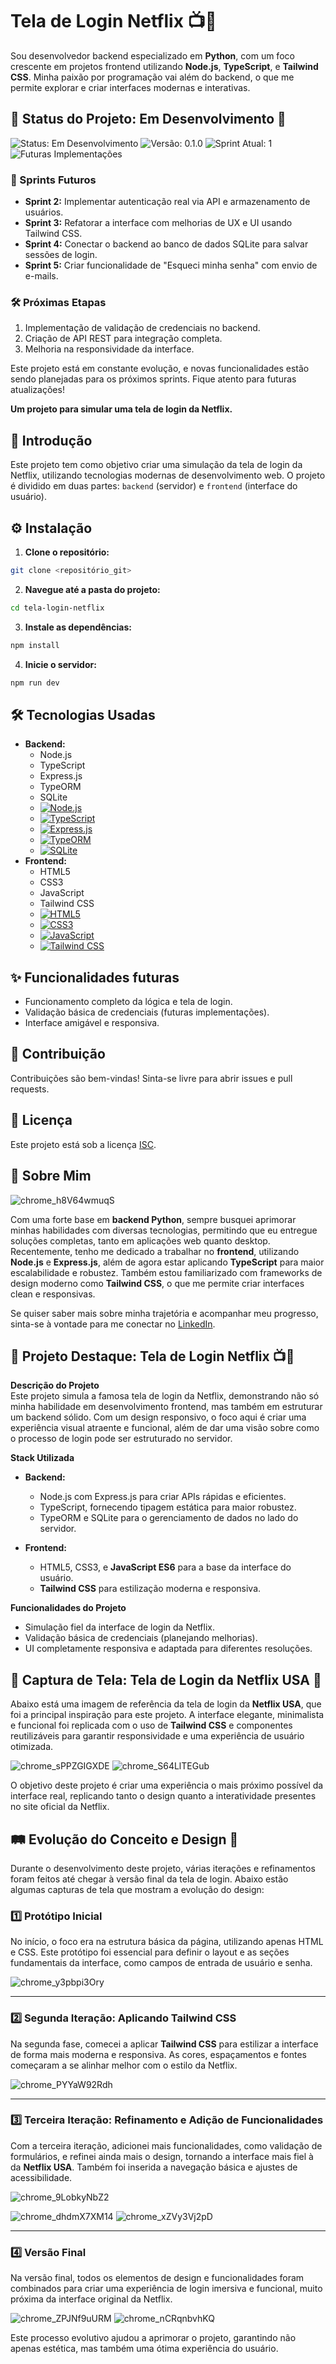 # Tela de Login Netflix 📺🔑

Sou desenvolvedor backend especializado em **Python**, com um foco crescente em projetos frontend utilizando **Node.js**, **TypeScript**, e **Tailwind CSS**. Minha paixão por programação vai além do backend, o que me permite explorar e criar interfaces modernas e interativas.


## 🚧 Status do Projeto: Em Desenvolvimento 🚧

![Status: Em Desenvolvimento](https://img.shields.io/badge/status-em%20desenvolvimento-yellow)
![Versão: 0.1.0](https://img.shields.io/badge/vers%C3%A3o-0.1.0-blue)
![Sprint Atual: 1](https://img.shields.io/badge/sprint-1-blueviolet)
![Futuras Implementações](https://img.shields.io/badge/futuras%20implementa%C3%A7%C3%B5es-ahead-brightgreen)

### 🔄 Sprints Futuros

- **Sprint 2:** Implementar autenticação real via API e armazenamento de usuários.
- **Sprint 3:** Refatorar a interface com melhorias de UX e UI usando Tailwind CSS.
- **Sprint 4:** Conectar o backend ao banco de dados SQLite para salvar sessões de login.
- **Sprint 5:** Criar funcionalidade de "Esqueci minha senha" com envio de e-mails.

### 🛠 Próximas Etapas

1. Implementação de validação de credenciais no backend.
2. Criação de API REST para integração completa.
3. Melhoria na responsividade da interface.

Este projeto está em constante evolução, e novas funcionalidades estão sendo planejadas para os próximos sprints. Fique atento para futuras atualizações!


**Um projeto para simular uma tela de login da Netflix.**

## 🚀 Introdução

Este projeto tem como objetivo criar uma simulação da tela de login da Netflix, utilizando tecnologias modernas de desenvolvimento web.  O projeto é dividido em duas partes:  `backend` (servidor) e `frontend` (interface do usuário).

## ⚙️ Instalação

1. **Clone o repositório:**

```bash
git clone <repositório_git>
```

2. **Navegue até a pasta do projeto:**

```bash
cd tela-login-netflix
```

3. **Instale as dependências:**

```bash
npm install
```

4. **Inicie o servidor:**

```bash
npm run dev
```

## 🛠️ Tecnologias Usadas

* **Backend:**
    * Node.js 
    * TypeScript 
    * Express.js
    * TypeORM
    * SQLite
    * [![Node.js](https://img.shields.io/badge/node.js-%3E%2016-brightgreen.svg)](https://nodejs.org/en/)
    * [![TypeScript](https://img.shields.io/badge/typescript-%3E%204.9-blue.svg)](https://www.typescriptlang.org/)
    * [![Express.js](https://img.shields.io/badge/express.js-%3E%204.17-orange.svg)](https://expressjs.com/)
    * [![TypeORM](https://img.shields.io/badge/typeorm-%3E%200.3.10-purple.svg)](https://typeorm.io/)
    * [![SQLite](https://img.shields.io/badge/sqlite-%3E%203.36-green.svg)](https://www.sqlite.org/)
* **Frontend:**
    * HTML5
    * CSS3
    * JavaScript
    * Tailwind CSS
    * [![HTML5](https://img.shields.io/badge/html5-%3E%205.1-red.svg)](https://html.spec.whatwg.org/)
    * [![CSS3](https://img.shields.io/badge/css3-%3E%203-blue.svg)](https://www.w3.org/Style/CSS/)
    * [![JavaScript](https://img.shields.io/badge/javascript-%3E%20ES6-yellow.svg)](https://developer.mozilla.org/pt-BR/docs/Web/JavaScript)
    * [![Tailwind CSS](https://img.shields.io/badge/tailwindcss-%3E%203.0-lightblue.svg)](https://tailwindcss.com/)


## ✨ Funcionalidades futuras

* Funcionamento completo da lógica e tela de login.
* Validação básica de credenciais (futuras implementações).
* Interface amigável e responsiva.


## 🤝 Contribuição

Contribuições são bem-vindas!  Sinta-se livre para abrir issues e pull requests.


## 📄 Licença

Este projeto está sob a licença [ISC](https://opensource.org/licenses/ISC).

## 💼 Sobre Mim

![chrome_h8V64wmuqS](https://github.com/user-attachments/assets/52f4430c-aa9d-46a8-ba1b-709d430a01a7)

Com uma forte base em **backend Python**, sempre busquei aprimorar minhas habilidades com diversas tecnologias, permitindo que eu entregue soluções completas, tanto em aplicações web quanto desktop. Recentemente, tenho me dedicado a trabalhar no **frontend**, utilizando **Node.js** e **Express.js**, além de agora estar aplicando **TypeScript** para maior escalabilidade e robustez. Também estou familiarizado com frameworks de design moderno como **Tailwind CSS**, o que me permite criar interfaces clean e responsivas.

Se quiser saber mais sobre minha trajetória e acompanhar meu progresso, sinta-se à vontade para me conectar no [LinkedIn](https://www.linkedin.com/in/itilmgf/).

## 📝 Projeto Destaque: Tela de Login Netflix 📺🔑

**Descrição do Projeto**  
Este projeto simula a famosa tela de login da Netflix, demonstrando não só minha habilidade em desenvolvimento frontend, mas também em estruturar um backend sólido. Com um design responsivo, o foco aqui é criar uma experiência visual atraente e funcional, além de dar uma visão sobre como o processo de login pode ser estruturado no servidor.

**Stack Utilizada**
- **Backend:**
  - Node.js com Express.js para criar APIs rápidas e eficientes.
  - TypeScript, fornecendo tipagem estática para maior robustez.
  - TypeORM e SQLite para o gerenciamento de dados no lado do servidor.

- **Frontend:**
  - HTML5, CSS3, e **JavaScript ES6** para a base da interface do usuário.
  - **Tailwind CSS** para estilização moderna e responsiva.

**Funcionalidades do Projeto**
- Simulação fiel da interface de login da Netflix.
- Validação básica de credenciais (planejando melhorias).
- UI completamente responsiva e adaptada para diferentes resoluções.
## 🌟 Captura de Tela: Tela de Login da Netflix USA 📸

Abaixo está uma imagem de referência da tela de login da **Netflix USA**, que foi a principal inspiração para este projeto. A interface elegante, minimalista e funcional foi replicada com o uso de **Tailwind CSS** e componentes reutilizáveis para garantir responsividade e uma experiência de usuário otimizada.

![chrome_sPPZGIGXDE](https://github.com/user-attachments/assets/660ad4af-8acc-42f0-84a8-ee77b6d2cdc4)
![chrome_S64LlTEGub](https://github.com/user-attachments/assets/0dd3414f-8e0d-4037-b8a8-26e53e7dfe12)

O objetivo deste projeto é criar uma experiência o mais próximo possível da interface real, replicando tanto o design quanto a interatividade presentes no site oficial da Netflix.

## 🛤️ Evolução do Conceito e Design 🎨

Durante o desenvolvimento deste projeto, várias iterações e refinamentos foram feitos até chegar à versão final da tela de login. Abaixo estão algumas capturas de tela que mostram a evolução do design:

### 1️⃣ **Protótipo Inicial**
No início, o foco era na estrutura básica da página, utilizando apenas HTML e CSS. Este protótipo foi essencial para definir o layout e as seções fundamentais da interface, como campos de entrada de usuário e senha.

![chrome_y3pbpi3Ory](https://github.com/user-attachments/assets/fc57df74-adb7-40ac-9b11-3f8fe8022eb5)

---

### 2️⃣ **Segunda Iteração: Aplicando Tailwind CSS**
Na segunda fase, comecei a aplicar **Tailwind CSS** para estilizar a interface de forma mais moderna e responsiva. As cores, espaçamentos e fontes começaram a se alinhar melhor com o estilo da Netflix.

![chrome_PYYaW92Rdh](https://github.com/user-attachments/assets/b626ecc5-bb1f-4126-8224-c08cd73e10df)

---

### 3️⃣ **Terceira Iteração: Refinamento e Adição de Funcionalidades**
Com a terceira iteração, adicionei mais funcionalidades, como validação de formulários, e refinei ainda mais o design, tornando a interface mais fiel à da **Netflix USA**. Também foi inserida a navegação básica e ajustes de acessibilidade.

![chrome_9LobkyNbZ2](https://github.com/user-attachments/assets/f76e293c-3522-40b3-b3cd-d9920234088f)

![chrome_dhdmX7XM14](https://github.com/user-attachments/assets/3809eb65-f394-432f-8b72-00e3f2dcc29d)
![chrome_xZVy3Vj2pD](https://github.com/user-attachments/assets/95fceb14-b33e-4694-add5-685781ad4406)

---

### 4️⃣ **Versão Final**
Na versão final, todos os elementos de design e funcionalidades foram combinados para criar uma experiência de login imersiva e funcional, muito próxima da interface original da Netflix.

![chrome_ZPJNf9uURM](https://github.com/user-attachments/assets/059b18c1-dc40-409b-ada9-4d4c7759ac6f)
![chrome_nCRqnbvhKQ](https://github.com/user-attachments/assets/51e4d475-2aad-493b-8259-4c7c2f4860c0)

Este processo evolutivo ajudou a aprimorar o projeto, garantindo não apenas estética, mas também uma ótima experiência do usuário.

